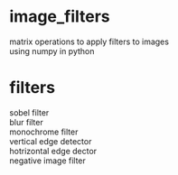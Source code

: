 # image_filters
matrix operations to apply filters to images<br>
using numpy in python<br>
# filters
sobel filter<br>
blur filter<br>
monochrome filter<br>
vertical edge detector<br>
hotrizontal edge dector<br>
negative image filter<br>

